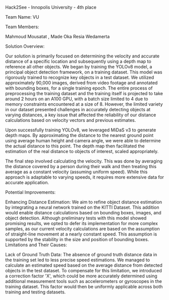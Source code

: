 Hack2See - Innopolis University - 4th place

Team Name: VU

Team Members: 

Mahmoud Mousatat , Made Oka Resia Wedamerta

Solution Overview:

Our solution is primarily focused on determining the velocity and accurate distance of a specific location and subsequently using a depth map to reference all other objects. We began by training the YOLOv8 model, a principal object detection framework, on a training dataset. This model was rigorously trained to recognize key objects in a test dataset. We utilized approximately 90,000 images, derived from video footage and annotated with bounding boxes, for a single training epoch. The entire process of preprocessing the training dataset and the training itself is projected to take around 2 hours on an A100 GPU, with a batch size limited to 4 due to memory constraints encountered at a size of 8. However, the limited variety in our dataset presented challenges in accurately detecting objects at varying distances, a key issue that affected the reliability of our distance calculations based on velocity vectors and previous estimates.

Upon successfully training YOLOv8, we leveraged MiDaS v3 to generate depth maps. By approximating the distance to the nearest ground point using average human height and camera angle, we were able to determine the actual distance to this point. The depth map then facilitated the estimation of the real distance to objects of interest, scaled appropriately.

The final step involved calculating the velocity. This was done by averaging the distance covered by a person during their walk and then treating this average as a constant velocity (assuming uniform speed). While this approach is adaptable to varying speeds, it requires more extensive data for accurate application.

Potential Improvements:

Enhancing Distance Estimation: We aim to refine object distance estimation by integrating a neural network trained on the KITTI Dataset. This addition would enable distance calculations based on bounding boxes, images, and object detection. Although preliminary tests with this model showed promising results, we opted to defer its implementation for more complex samples, as our current velocity calculations are based on the assumption of straight-line movement at a nearly constant speed. This assumption is supported by the stability in the size and position of bounding boxes.
Limitations and Their Causes:

Lack of Ground Truth Data: The absence of ground truth distance data in the training set led to less precise speed estimations. We managed to calculate an estimated speed based on the average distance from detected objects in the test dataset. To compensate for this limitation, we introduced a correction factor 'X', which could be more accurately determined using additional measurement tools such as accelerometers or gyroscopes in the training dataset. This factor would then be uniformly applicable across both training and testing datasets.
